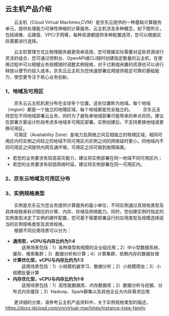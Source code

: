 ## 云主机产品介绍

&emsp;&emsp;云主机（Cloud Virtual Machines,CVM）是京东云提供的一种基础计算服务单元，提供处理能力可弹性伸缩的计算服务。云主机涉及多种概念，如下图所示，包括镜像、云硬盘、VPC/子网等，每种资源都提供多种配置选项，您可以根据实际需要进行选择。

&emsp;&emsp;云主机管理方式比物理服务器更简单高效，您可根据实际需要对这些资源进行灵活的组合，您可通过控制台、OpenAPI或CLI随时创建指定数量的云主机，在使用过程中可以根据业务规模随时调整实例规格，对于过剩或闲置的资源也可以进行释放以便节约投入成本。京东云云主机为您快速部署应用提供稳定可靠的基础能力，使您更专注于核心业务创新。

### 1、地域及可用区  
&emsp;&emsp;京东云云主机机房分布在全球多个位置，这些位置称为地域。每个地域（region）都是一个独立的地理区域，每个地域都是完全独立的。 
&emsp;&emsp;京东云支持您在不同地域部署云业务，同时为了避免单地域部署可能带来的单点风险，建议在部署方案设计阶段考虑多地域多可用区部署。实例创建后，不支持更换地域或更换可用区。  
&emsp;&emsp;可用区（Availability Zone）是电力及网络之间互相独立的物理区域，相同可用区内的实例之间较之同地域不同可用区内实例之间的网络延时更小。同地域内不同可用区之间提供内网互通环境，可用区之间可做到故障隔离。
- 若您的业务要求有较高容灾能力，建议将实例部署在同一地域不同可用区内；
- 若您的业务要求有较低网络时延，建议将实例部署在同一可用区内。

### 2、京东云地域及可用区分布

### 3、实例规格类型

&emsp;&emsp;实例是京东云为您业务提供计算服务的最小单位，不同实例通过其规格类型及具体规格来标识相应的计算、内存、存储及网络能力。同时，您创建实例时指定的实例类型决定了实例的硬件配置，您可基于需要部署运行的应用类型及规模选择适当的实例规格类型及具体规格。  
&emsp;&emsp;根据不同应用场景可以分为：  
- **通用型，vCPU与内存比约为1:4**  
&emsp;&emsp;适用场景包括：1）各种类型和规模的企业级应用；2）中小型数据系统、缓存、搜索集群；3）数据分析和计算；4）计算集群、依赖内存的数据处理  
- **计算优化型，vCPU与内存比约为1:2**  
&emsp;&emsp;适用场景包括：1）小规模机器学习、数据分析；2）小规模爬虫；3）小规模批量计算  
- **内存优化型，vCPU与内存比约为1:8**  
&emsp;&emsp;适用场景包括：1）高性能数据库、内存数据库；2）数据分析与挖掘、分布式内存缓存；3）Hadoop、Spark群集以及其他企业大内存需求应用  

&emsp;&emsp;更详细的分类，请参考云主机产品资料中，关于实例规格类型的描述，https://docs.jdcloud.com/cn/virtual-machines/instance-type-family
